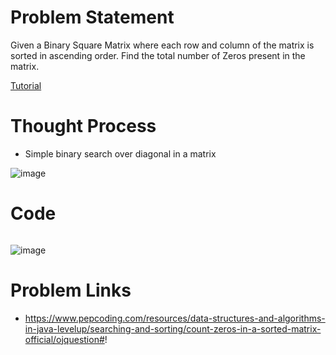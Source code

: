 # Problem Statement
Given a Binary Square Matrix where each row and column of the matrix is sorted in ascending order. Find the total number of Zeros present in the matrix.

[Tutorial](https://www.youtube.com/watch?v=1jI6plttG0o&list=PL-Jc9J83PIiHhXKonZxk7gbEWsmSYP5kq&index=27)

# Thought Process
- Simple binary search over diagonal in a matrix

![image](https://user-images.githubusercontent.com/10897423/135762242-99f5382f-21e6-4b9c-8c45-d58200adda98.png)

# Code
```cpp

```
![image](https://user-images.githubusercontent.com/10897423/135762218-33be3d6d-58ec-41bd-8581-76a180b17e88.png)

# Problem Links
- https://www.pepcoding.com/resources/data-structures-and-algorithms-in-java-levelup/searching-and-sorting/count-zeros-in-a-sorted-matrix-official/ojquestion#!
